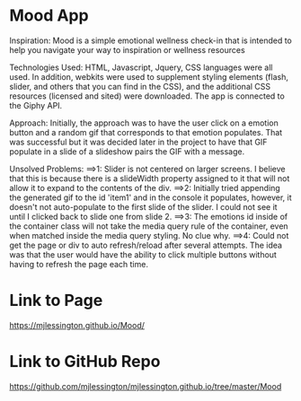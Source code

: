 # Mood App
Inspiration:
Mood is a simple emotional wellness check-in that is intended to help you navigate your way to inspiration or wellness resources

Technologies Used: 
HTML, Javascript, Jquery, CSS languages were all used. In addition, webkits were used to supplement styling elements (flash, slider, and others that you can find in the CSS),
and the additional CSS resources (licensed and sited) were downloaded. The app is connected to the Giphy API.

Approach: 
Initially, the approach was to have the user click on a emotion button and a random gif that corresponds to that emotion populates. That was successful but it was decided later in the project to have that GIF populate in a slide of a slideshow pairs the GIF with a message.

Unsolved Problems:
==>1: Slider is not centered on larger screens. I believe that this is because there is a slideWidth property assigned to it that will not allow it to expand to the contents of the div.
==>2: Initially tried appending the generated gif to the id 'item1' and in the console it populates, however, it doesn't not auto-populate to the first slide of the slider.  I could not see it until I clicked back to slide one from slide 2.
==>3: The emotions id inside of the container class will not take the media query rule of the container, even when matched inside the media query styling. No clue why. 
==>4: Could not get the page or div to auto refresh/reload after several attempts. The idea was that the user would have the ability to click multiple buttons without having to refresh the page each time. 


# Link to Page
https://mjlessington.github.io/Mood/

# Link to GitHub Repo
https://github.com/mjlessington/mjlessington.github.io/tree/master/Mood
